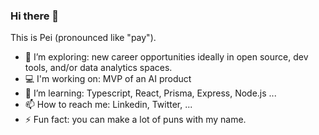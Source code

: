 ### Hi there 👋

<!--
**pswu11/pswu11** is a ✨ _special_ ✨ repository because its `README.md` (this file) appears on your GitHub profile.

Here are some ideas to get you started:

- 🔭 I’m currently working on ...
- 🌱 I’m currently learning ...
- 👯 I’m looking to collaborate on ...
- 🤔 I’m looking for help with ...
- 💬 Ask me about ...
- 📫 How to reach me: ...
- 😄 Pronouns: ...
- ⚡ Fun fact: ...
-->

This is Pei (pronounced like "pay"). 

- 🔭 I’m exploring: new career opportunities ideally in open source, dev tools, and/or data analytics spaces.
- 💻 I'm working on: MVP of an AI product
- 🌱 I’m learning: Typescript, React, Prisma, Express, Node.js ...
- 📫 How to reach me: Linkedin, Twitter, ... 
- ⚡ Fun fact: you can make a lot of puns with my name. 
